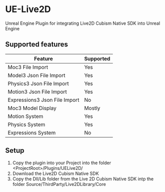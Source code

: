 # UE-Live2D
Unreal Engine Plugin for integrating Live2D Cubism Native SDK into Unreal Engine

## Supported features

| Feature | Supported |
|---------|-----------|
| Moc3 File Import | Yes |
| Model3 Json File Import | Yes |
| Physics3 Json File Import | Yes |
| Motion3 Json File Import | Yes |
| Expressions3 Json File Import | No |
| Moc3 Model Display | Mostly |
| Motion System | Yes |
| Physics System | Yes |
| Expressions System | No |

## Setup
1. Copy the plugin into your Project into the folder \<ProjectRoot\>/Plugins/UELive2D/
2. Download the Live2D Cubism Native SDK
3. Copy the Dll/Lib folder from the Live 2D Cubism Native SDK intp the folder Source/ThirdParty/Live2DLibrary/Core
